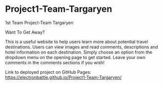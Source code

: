 # Project1-Team-Targaryen
1st Team Project-Team Targaryen


Want To Get Away?

This is a useful website to help users learn more about potential travel destinations. Users can view images and read comments, descriptions and hotel information on each destination. Simply choose an option from the dropdown menu on the opening page to get started. Leave your own comments in the comments sections if you wish!


Link to deployed project on GitHub Pages: https://electronbattle.github.io/Project1-Team-Targaryen/
